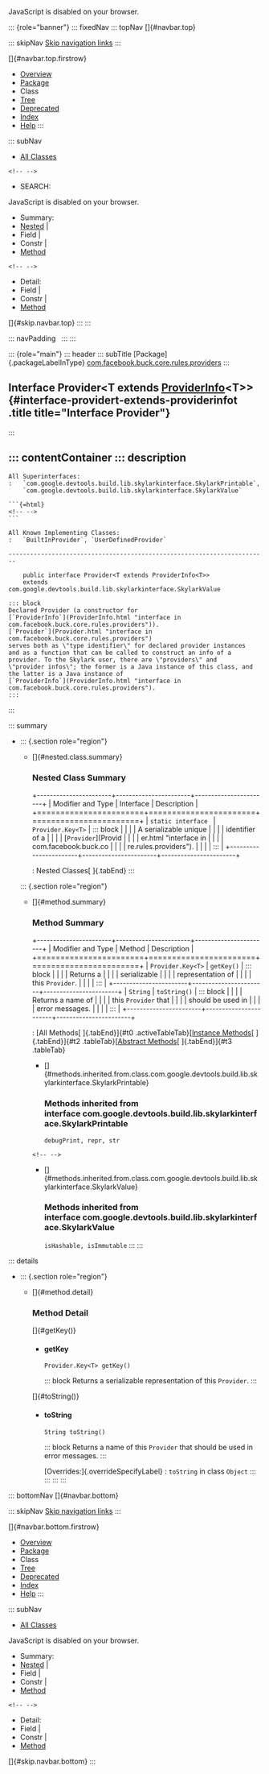 <div>

JavaScript is disabled on your browser.

</div>

::: {role="banner"}
::: fixedNav
::: topNav
[]{#navbar.top}

::: skipNav
[Skip navigation links](#skip.navbar.top "Skip navigation links")
:::

[]{#navbar.top.firstrow}

-   [Overview](../../../../../../index.html)
-   [Package](package-summary.html)
-   Class
-   [Tree](package-tree.html)
-   [Deprecated](../../../../../../deprecated-list.html)
-   [Index](../../../../../../index-all.html)
-   [Help](../../../../../../help-doc.html)
:::

::: subNav
-   [All Classes](../../../../../../allclasses.html)

```{=html}
<!-- -->
```
-   SEARCH:

<div>

<div>

JavaScript is disabled on your browser.

</div>

</div>

<div>

-   Summary: 
-   [Nested](#nested.class.summary) \| 
-   Field \| 
-   Constr \| 
-   [Method](#method.summary)

```{=html}
<!-- -->
```
-   Detail: 
-   Field \| 
-   Constr \| 
-   [Method](#method.detail)

</div>

[]{#skip.navbar.top}
:::
:::

::: navPadding
 
:::
:::

::: {role="main"}
::: header
::: subTitle
[Package]{.packageLabelInType} [com.facebook.buck.core.rules.providers](package-summary.html)
:::

## Interface Provider\<T extends [ProviderInfo](ProviderInfo.html "interface in com.facebook.buck.core.rules.providers")\<T\>\> {#interface-providert-extends-providerinfot .title title="Interface Provider"}
:::

::: contentContainer
::: description
-   

    All Superinterfaces:
    :   `com.google.devtools.build.lib.skylarkinterface.SkylarkPrintable`,
        `com.google.devtools.build.lib.skylarkinterface.SkylarkValue`

    ```{=html}
    <!-- -->
    ```

    All Known Implementing Classes:
    :   `BuiltInProvider`, `UserDefinedProvider`

    ------------------------------------------------------------------------

        public interface Provider<T extends ProviderInfo<T>>
        extends com.google.devtools.build.lib.skylarkinterface.SkylarkValue

    ::: block
    Declared Provider (a constructor for
    [`ProviderInfo`](ProviderInfo.html "interface in com.facebook.buck.core.rules.providers")).
    [`Provider`](Provider.html "interface in com.facebook.buck.core.rules.providers")
    serves both as \"type identifier\" for declared provider instances
    and as a function that can be called to construct an info of a
    provider. To the Skylark user, there are \"providers\" and
    \"provider infos\"; the former is a Java instance of this class, and
    the latter is a Java instance of
    [`ProviderInfo`](ProviderInfo.html "interface in com.facebook.buck.core.rules.providers").
    :::
:::

::: summary
-   ::: {.section role="region"}
    -   []{#nested.class.summary}

        ### Nested Class Summary

        +-----------------------+-----------------------+-----------------------+
        | Modifier and Type     | Interface             | Description           |
        +=======================+=======================+=======================+
        | `static interface `   | `Provider.Key<T>`     | ::: block             |
        |                       |                       | A serializable unique |
        |                       |                       | identifier of a       |
        |                       |                       | [`Provider`](Provid   |
        |                       |                       | er.html "interface in |
        |                       |                       |  com.facebook.buck.co |
        |                       |                       | re.rules.providers"). |
        |                       |                       | :::                   |
        +-----------------------+-----------------------+-----------------------+

        : Nested Classes[ ]{.tabEnd}
    :::

    ::: {.section role="region"}
    -   []{#method.summary}

        ### Method Summary

        +-----------------------+-----------------------+-----------------------+
        | Modifier and Type     | Method                | Description           |
        +=======================+=======================+=======================+
        | `Provider.Key<T>`     | `getKey()`            | ::: block             |
        |                       |                       | Returns a             |
        |                       |                       | serializable          |
        |                       |                       | representation of     |
        |                       |                       | this `Provider`.      |
        |                       |                       | :::                   |
        +-----------------------+-----------------------+-----------------------+
        | `String`              | `toString()`          | ::: block             |
        |                       |                       | Returns a name of     |
        |                       |                       | this `Provider` that  |
        |                       |                       | should be used in     |
        |                       |                       | error messages.       |
        |                       |                       | :::                   |
        +-----------------------+-----------------------+-----------------------+

        : [All Methods[ ]{.tabEnd}]{#t0 .activeTableTab}[[Instance
        Methods](javascript:show(2);)[ ]{.tabEnd}]{#t2
        .tableTab}[[Abstract
        Methods](javascript:show(4);)[ ]{.tabEnd}]{#t3 .tableTab}

        -   []{#methods.inherited.from.class.com.google.devtools.build.lib.skylarkinterface.SkylarkPrintable}

            ### Methods inherited from interface com.google.devtools.build.lib.skylarkinterface.SkylarkPrintable

            `debugPrint, repr, str`

        ```{=html}
        <!-- -->
        ```
        -   []{#methods.inherited.from.class.com.google.devtools.build.lib.skylarkinterface.SkylarkValue}

            ### Methods inherited from interface com.google.devtools.build.lib.skylarkinterface.SkylarkValue

            `isHashable, isImmutable`
    :::
:::

::: details
-   ::: {.section role="region"}
    -   []{#method.detail}

        ### Method Detail

        []{#getKey()}

        -   #### getKey

            ``` methodSignature
            Provider.Key<T> getKey()
            ```

            ::: block
            Returns a serializable representation of this `Provider`.
            :::

        []{#toString()}

        -   #### toString

            ``` methodSignature
            String toString()
            ```

            ::: block
            Returns a name of this `Provider` that should be used in
            error messages.
            :::

            [Overrides:]{.overrideSpecifyLabel}
            :   `toString` in class `Object`
    :::
:::
:::
:::

::: bottomNav
[]{#navbar.bottom}

::: skipNav
[Skip navigation links](#skip.navbar.bottom "Skip navigation links")
:::

[]{#navbar.bottom.firstrow}

-   [Overview](../../../../../../index.html)
-   [Package](package-summary.html)
-   Class
-   [Tree](package-tree.html)
-   [Deprecated](../../../../../../deprecated-list.html)
-   [Index](../../../../../../index-all.html)
-   [Help](../../../../../../help-doc.html)
:::

::: subNav
-   [All Classes](../../../../../../allclasses.html)

<div>

<div>

JavaScript is disabled on your browser.

</div>

</div>

<div>

-   Summary: 
-   [Nested](#nested.class.summary) \| 
-   Field \| 
-   Constr \| 
-   [Method](#method.summary)

```{=html}
<!-- -->
```
-   Detail: 
-   Field \| 
-   Constr \| 
-   [Method](#method.detail)

</div>

[]{#skip.navbar.bottom}
:::
